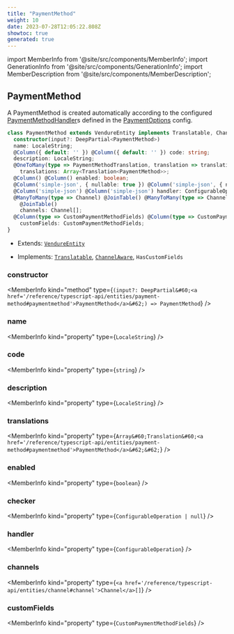 ```yaml
---
title: "PaymentMethod"
weight: 10
date: 2023-07-28T12:05:22.808Z
showtoc: true
generated: true
---
```

<!-- This file was generated from the Vendure source. Do not modify. Instead, re-run the "docs:build" script -->
import MemberInfo from '@site/src/components/MemberInfo';
import GenerationInfo from '@site/src/components/GenerationInfo';
import MemberDescription from '@site/src/components/MemberDescription';


## PaymentMethod

<GenerationInfo sourceFile="packages/core/src/entity/payment-method/payment-method.entity.ts" sourceLine="21" packageName="@vendure/core" />

A PaymentMethod is created automatically according to the configured <a href='/reference/typescript-api/payment/payment-method-handler#paymentmethodhandler'>PaymentMethodHandler</a>s defined
in the <a href='/reference/typescript-api/payment/payment-options#paymentoptions'>PaymentOptions</a> config.

```ts title="Signature"
class PaymentMethod extends VendureEntity implements Translatable, ChannelAware, HasCustomFields {
  constructor(input?: DeepPartial<PaymentMethod>)
  name: LocaleString;
  @Column({ default: '' }) @Column({ default: '' }) code: string;
  description: LocaleString;
  @OneToMany(type => PaymentMethodTranslation, translation => translation.base, { eager: true }) @OneToMany(type => PaymentMethodTranslation, translation => translation.base, { eager: true })
    translations: Array<Translation<PaymentMethod>>;
  @Column() @Column() enabled: boolean;
  @Column('simple-json', { nullable: true }) @Column('simple-json', { nullable: true }) checker: ConfigurableOperation | null;
  @Column('simple-json') @Column('simple-json') handler: ConfigurableOperation;
  @ManyToMany(type => Channel) @JoinTable() @ManyToMany(type => Channel)
    @JoinTable()
    channels: Channel[];
  @Column(type => CustomPaymentMethodFields) @Column(type => CustomPaymentMethodFields)
    customFields: CustomPaymentMethodFields;
}
```
* Extends: <code><a href='/reference/typescript-api/entities/vendure-entity#vendureentity'>VendureEntity</a></code>


* Implements: <code><a href='/reference/typescript-api/entities/interfaces#translatable'>Translatable</a></code>, <code><a href='/reference/typescript-api/entities/interfaces#channelaware'>ChannelAware</a></code>, <code>HasCustomFields</code>



<div className="members-wrapper">

### constructor

<MemberInfo kind="method" type={`(input?: DeepPartial&#60;<a href='/reference/typescript-api/entities/payment-method#paymentmethod'>PaymentMethod</a>&#62;) => PaymentMethod`}   />


### name

<MemberInfo kind="property" type={`LocaleString`}   />


### code

<MemberInfo kind="property" type={`string`}   />


### description

<MemberInfo kind="property" type={`LocaleString`}   />


### translations

<MemberInfo kind="property" type={`Array&#60;Translation&#60;<a href='/reference/typescript-api/entities/payment-method#paymentmethod'>PaymentMethod</a>&#62;&#62;`}   />


### enabled

<MemberInfo kind="property" type={`boolean`}   />


### checker

<MemberInfo kind="property" type={`ConfigurableOperation | null`}   />


### handler

<MemberInfo kind="property" type={`ConfigurableOperation`}   />


### channels

<MemberInfo kind="property" type={`<a href='/reference/typescript-api/entities/channel#channel'>Channel</a>[]`}   />


### customFields

<MemberInfo kind="property" type={`CustomPaymentMethodFields`}   />




</div>
